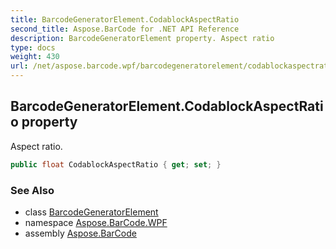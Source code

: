 ```yaml
---
title: BarcodeGeneratorElement.CodablockAspectRatio
second_title: Aspose.BarCode for .NET API Reference
description: BarcodeGeneratorElement property. Aspect ratio
type: docs
weight: 430
url: /net/aspose.barcode.wpf/barcodegeneratorelement/codablockaspectratio/
---
```

## BarcodeGeneratorElement.CodablockAspectRatio property

Aspect ratio.

```csharp
public float CodablockAspectRatio { get; set; }
```

### See Also

* class [BarcodeGeneratorElement](../)
* namespace [Aspose.BarCode.WPF](../../barcodegeneratorelement/)
* assembly [Aspose.BarCode](../../../)


